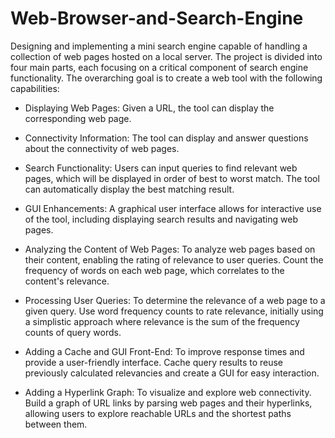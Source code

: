# Web-Browser-and-Search-Engine
Designing and implementing a mini search engine capable of handling a collection of web pages hosted on a local server. The project is divided into four main parts, each focusing on a critical component of search engine functionality. The overarching goal is to create a web tool with the following capabilities:

- Displaying Web Pages: Given a URL, the tool can display the corresponding web page.
- Connectivity Information: The tool can display and answer questions about the connectivity of web pages.
- Search Functionality: Users can input queries to find relevant web pages, which will be displayed in order of best to worst match. The tool can automatically display the best matching result.
- GUI Enhancements: A graphical user interface allows for interactive use of the tool, including displaying search results and navigating web pages.

- Analyzing the Content of Web Pages:
 To analyze web pages based on their content, enabling the rating of relevance to user queries.
 Count the frequency of words on each web page, which correlates to the content's relevance.

- Processing User Queries:
 To determine the relevance of a web page to a given query.
 Use word frequency counts to rate relevance, initially using a simplistic approach where relevance is the sum of the frequency counts of query words.

- Adding a Cache and GUI Front-End:
To improve response times and provide a user-friendly interface.
Cache query results to reuse previously calculated relevancies and create a GUI for easy interaction.

- Adding a Hyperlink Graph:
 To visualize and explore web connectivity.
 Build a graph of URL links by parsing web pages and their hyperlinks, allowing users to explore reachable URLs and the shortest paths between them.
